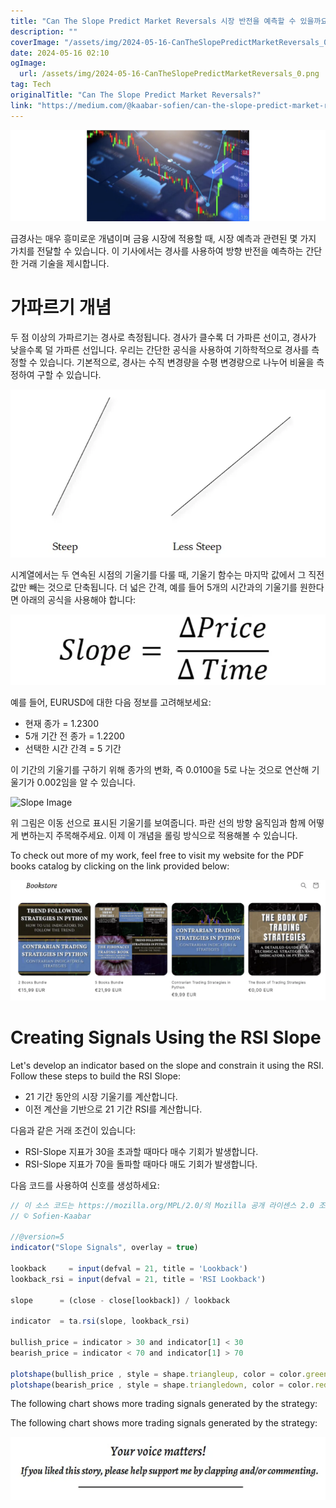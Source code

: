 ```yaml
---
title: "Can The Slope Predict Market Reversals 시장 반전을 예측할 수 있을까요"
description: ""
coverImage: "/assets/img/2024-05-16-CanTheSlopePredictMarketReversals_0.png"
date: 2024-05-16 02:10
ogImage: 
  url: /assets/img/2024-05-16-CanTheSlopePredictMarketReversals_0.png
tag: Tech
originalTitle: "Can The Slope Predict Market Reversals?"
link: "https://medium.com/@kaabar-sofien/can-the-slope-predict-market-reversals-5d8f0b0e940d"
---
```



![/assets/img/2024-05-16-CanTheSlopePredictMarketReversals_0.png](/assets/img/2024-05-16-CanTheSlopePredictMarketReversals_0.png)

급경사는 매우 흥미로운 개념이며 금융 시장에 적용할 때, 시장 예측과 관련된 몇 가지 가치를 전달할 수 있습니다. 이 기사에서는 경사를 사용하여 방향 반전을 예측하는 간단한 거래 기술을 제시합니다.

# 가파르기 개념

두 점 이상의 가파르기는 경사로 측정됩니다. 경사가 클수록 더 가파른 선이고, 경사가 낮을수록 덜 가파른 선입니다. 우리는 간단한 공식을 사용하여 기하학적으로 경사를 측정할 수 있습니다. 기본적으로, 경사는 수직 변경량을 수평 변경량으로 나누어 비율을 측정하여 구할 수 있습니다.



![Link to the first image](/assets/img/2024-05-16-CanTheSlopePredictMarketReversals_1.png)

시계열에서는 두 연속된 시점의 기울기를 다룰 때, 기울기 함수는 마지막 값에서 그 직전 값만 빼는 것으로 단축됩니다. 더 넓은 간격, 예를 들어 5개의 시간과의 기울기를 원한다면 아래의 공식을 사용해야 합니다:

![Link to the second image](/assets/img/2024-05-16-CanTheSlopePredictMarketReversals_2.png)

예를 들어, EURUSD에 대한 다음 정보를 고려해보세요:



- 현재 종가 = 1.2300
- 5개 기간 전 종가 = 1.2200
- 선택한 시간 간격 = 5 기간

이 기간의 기울기를 구하기 위해 종가의 변화, 즉 0.0100을 5로 나눈 것으로 연산해 기울기가 0.002임을 알 수 있습니다.

![Slope Image](https://miro.medium.com/v2/resize:fit:600/0*67GUmm3M_hT9Jvi0.gif)

위 그림은 이동 선으로 표시된 기울기를 보여줍니다. 파란 선의 방향 움직임과 함께 어떻게 변하는지 주목해주세요. 이제 이 개념을 롤링 방식으로 적용해볼 수 있습니다.



To check out more of my work, feel free to visit my website for the PDF books catalog by clicking on the link provided below:

![PDF Books Catalog](/assets/img/2024-05-16-CanTheSlopePredictMarketReversals_3.png)

# Creating Signals Using the RSI Slope

Let's develop an indicator based on the slope and constrain it using the RSI. Follow these steps to build the RSI Slope:



- 21 기간 동안의 시장 기울기를 계산합니다.
- 이전 계산을 기반으로 21 기간 RSI를 계산합니다.

다음과 같은 거래 조건이 있습니다:

- RSI-Slope 지표가 30을 초과할 때마다 매수 기회가 발생합니다.
- RSI-Slope 지표가 70을 돌파할 때마다 매도 기회가 발생합니다.

다음 코드를 사용하여 신호를 생성하세요:



```js
// 이 소스 코드는 https://mozilla.org/MPL/2.0/의 Mozilla 공개 라이센스 2.0 조건에 따라 사용됩니다.
// © Sofien-Kaabar

//@version=5
indicator("Slope Signals", overlay = true)

lookback     = input(defval = 21, title = 'Lookback')
lookback_rsi = input(defval = 21, title = 'RSI Lookback')

slope      = (close - close[lookback]) / lookback

indicator  = ta.rsi(slope, lookback_rsi)

bullish_price = indicator > 30 and indicator[1] < 30
bearish_price = indicator < 70 and indicator[1] > 70

plotshape(bullish_price , style = shape.triangleup, color = color.green, location =  location.belowbar, size = size.small)
plotshape(bearish_price , style = shape.triangledown, color = color.red, location =  location.abovebar, size = size.small)
```

The following chart shows more trading signals generated by the strategy:

The following chart shows more trading signals generated by the strategy:

![Trading Signals](/assets/img/2024-05-16-CanTheSlopePredictMarketReversals_4.png)
```